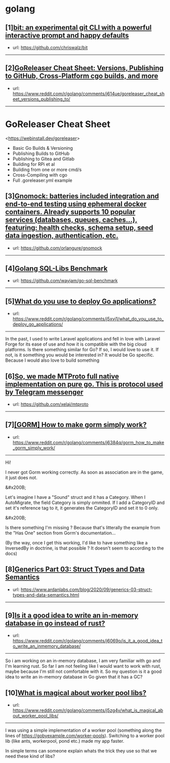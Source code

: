 # golang
## [1][bit: an experimental git CLI with a powerful interactive prompt and happy defaults](https://www.reddit.com/r/golang/comments/j5wggn/bit_an_experimental_git_cli_with_a_powerful/)
- url: https://github.com/chriswalz/bit
---

## [2][GoReleaser Cheat Sheet: Versions, Publishing to GitHub, Cross-Platform cgo builds, and more](https://www.reddit.com/r/golang/comments/j614ue/goreleaser_cheat_sheet_versions_publishing_to/)
- url: https://www.reddit.com/r/golang/comments/j614ue/goreleaser_cheat_sheet_versions_publishing_to/
---
# GoReleaser Cheat Sheet

&lt;https://webinstall.dev/goreleaser&gt;

- Basic Go Builds &amp; Versioning
- Publishing Builds to GitHub
- Publishing to Gitea and Gitlab
- Building for RPi et al
- Building from one or more cmd/s
- Cross-Compiling with cgo
- Full .goreleaser.yml example
## [3][Gnomock: batteries included integration and end-to-end testing using ephemeral docker containers. Already supports 10 popular services (databases, queues, caches...), featuring: health checks, schema setup, seed data ingestion, authentication, etc.](https://www.reddit.com/r/golang/comments/j5k9ea/gnomock_batteries_included_integration_and/)
- url: https://github.com/orlangure/gnomock
---

## [4][Golang SQL-Libs Benchmark](https://www.reddit.com/r/golang/comments/j61pu9/golang_sqllibs_benchmark/)
- url: https://github.com/wayjam/go-sql-benchmark
---

## [5][What do you use to deploy Go applications?](https://www.reddit.com/r/golang/comments/j5xvj1/what_do_you_use_to_deploy_go_applications/)
- url: https://www.reddit.com/r/golang/comments/j5xvj1/what_do_you_use_to_deploy_go_applications/
---
In the past, I used to write Laravel applications and fell in love with Laravel Forge for its ease of use and how it is compatible with the big cloud platforms. Is there something similar for Go? If so, I would love to use it. If not, is it something you would be interested in? It would be Go specific. Because I would also love to build something
## [6][So, we made MTProto full native implementation on pure go. This is protocol used by Telegram messenger](https://www.reddit.com/r/golang/comments/j5hffz/so_we_made_mtproto_full_native_implementation_on/)
- url: https://github.com/xelaj/mtproto
---

## [7][[GORM] How to make gorm simply work?](https://www.reddit.com/r/golang/comments/j6384q/gorm_how_to_make_gorm_simply_work/)
- url: https://www.reddit.com/r/golang/comments/j6384q/gorm_how_to_make_gorm_simply_work/
---
Hi!

I never got Gorm working correctly. As soon as association are in the game, it just does not.

&amp;#x200B;

Let's imagine I have a "Sound" struct and it has a Category. When I AutoMigrate, the field Category is simply ommited. If I add a CategoryID and set it's reference tag to it, it generates the CategoryID and set it to 0 only.

&amp;#x200B;

Is there something I'm missing ? Because that's litterally the example from the "Has One" section from Gorm's documentation...

(By the way, once I get this working, I'd like to have something like a InversedBy in doctrine, is that possible ? It doesn't seem to according to the docs)
## [8][Generics Part 03: Struct Types and Data Semantics](https://www.reddit.com/r/golang/comments/j5lyc6/generics_part_03_struct_types_and_data_semantics/)
- url: https://www.ardanlabs.com/blog/2020/09/generics-03-struct-types-and-data-semantics.html
---

## [9][Is it a good idea to write an in-memory database in go instead of rust?](https://www.reddit.com/r/golang/comments/j6069o/is_it_a_good_idea_to_write_an_inmemory_database/)
- url: https://www.reddit.com/r/golang/comments/j6069o/is_it_a_good_idea_to_write_an_inmemory_database/
---
So i am working on an in-memory database, I am very familiar with go and I'm learning rust. So far I am not feeling like I would want to work with rust, maybe because I'm still not comfortable with it. So my question is it a good idea to write an in-memory database in Go given that it has a GC?
## [10][What is magical about worker pool libs?](https://www.reddit.com/r/golang/comments/j5zg4v/what_is_magical_about_worker_pool_libs/)
- url: https://www.reddit.com/r/golang/comments/j5zg4v/what_is_magical_about_worker_pool_libs/
---
I was using a simple implementation of a worker pool (something along the lines of https://gobyexample.com/worker-pools). Switching to a worker pool lib (like ants, workerpool, pond etc.) made my app faster. 

In simple terms can someone explain whats the trick they use so that we need these kind of libs?
